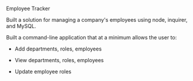 Employee Tracker

Built a solution for managing a company's employees using node, inquirer, and MySQL.

  
Built a command-line application that at a minimum allows the user to:

  * Add departments, roles, employees

  * View departments, roles, employees

  * Update employee roles

